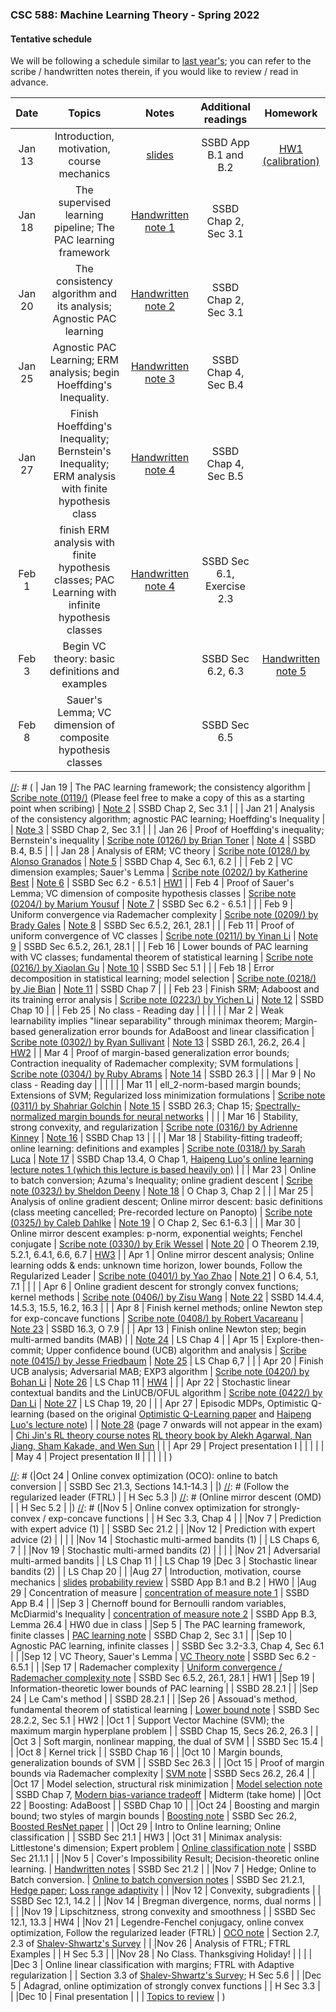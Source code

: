 ### CSC 588: Machine Learning Theory - Spring 2022

#### Tentative schedule

We will be following a schedule similar to [last year's](../csc588sp21/schedule.html); you can refer to the scribe / handwritten notes therein, if you would like to review / read in advance.

|Date  | Topics | Notes | Additional readings  | Homework |
|:---:|:------------:|:---:|:---:|:---:|
| Jan 13 | Introduction, motivation, course mechanics | [slides](notes/csc588_intro.pptx) | SSBD App B.1 and B.2 | [HW1 (calibration)](hw/CSC_588_HW_1.pdf) |
| Jan 18  | The supervised learning pipeline; The PAC learning framework | [Handwritten note 1](../csc588sp21/notes/lec2_handwritten.pdf) | SSBD Chap 2, Sec 3.1  |  | 
| Jan 20  | The consistency algorithm and its analysis; Agnostic PAC learning | [Handwritten note 2](../csc588sp21/notes/lec3_handwritten.pdf) | SSBD Chap 2, Sec 3.1  |  | 
| Jan 25  | Agnostic PAC Learning;  ERM analysis; begin Hoeffding's Inequality. | [Handwritten note 3](../csc588sp21/notes/lec4_handwritten.pdf) | SSBD Chap 4, Sec B.4  |  | 
| Jan 27  | Finish Hoeffding's Inequality; Bernstein's Inequality; ERM analysis with finite hypothesis class | [Handwritten note 4](../csc588sp21/notes/lec5_handwritten.pdf) | SSBD Chap 4, Sec B.5  |  | 
| Feb 1  | finish ERM analysis with finite hypothesis classes; PAC Learning with infinite hypothesis classes | [Handwritten note 4](../csc588sp21/notes/lec5_handwritten.pdf) | SSBD Sec 6.1, Exercise 2.3  |  | 
| Feb 3  | Begin VC theory: basic definitions and examples |  | SSBD Sec 6.2, 6.3  | [Handwritten note 5](../csc588sp21/notes/lec6_handwritten.pdf)  | 
| Feb 8  | Sauer's Lemma; VC dimension of composite hypothesis classes |  | SSBD Sec 6.5  |  | 



[//]: # (
| Jan 19  | The PAC learning framework; the consistency algorithm | [Scribe note (0119/)](https://www.overleaf.com/read/cjdpjbhwhpcx) (Please feel free to make a copy of this as a starting point when scribing) | [Note 2](notes/lec2_handwritten.pdf) | SSBD Chap 2, Sec 3.1  |  |
| Jan 21  | Analysis of the consistency algorithm; agnostic PAC learning; Hoeffding's Inequality |  |  [Note 3](notes/lec3_handwritten.pdf) | SSBD Chap 2, Sec 3.1  |  |
| Jan 26  | Proof of Hoeffding's inequality; Bernstein's inequality | [Scribe note (0126/) by Brian Toner](https://www.overleaf.com/read/cjdpjbhwhpcx) | [Note 4](notes/lec4_handwritten.pdf)  | SSBD B.4, B.5 |  |
| Jan 28  | Analysis of ERM; VC theory | [Scribe note (0128/) by Alonso Granados](https://www.overleaf.com/read/cjdpjbhwhpcx) | [Note 5](notes/lec5_handwritten.pdf) | SSBD Chap 4, Sec 6.1, 6.2 |  |
| Feb 2  | VC dimension examples; Sauer's Lemma | [Scribe note (0202/) by Katherine Best](https://www.overleaf.com/read/cjdpjbhwhpcx) | [Note 6](notes/lec6_handwritten.pdf) | SSBD Sec 6.2 - 6.5.1 | [HW1](hw/CSC_588_HW_1.pdf) |
| Feb 4  | Proof of Sauer's Lemma; VC dimension of composite hypothesis classes | [Scribe note (0204/) by Marium Yousuf](https://www.overleaf.com/read/cjdpjbhwhpcx) | [Note 7](notes/lec7_handwritten.pdf)  | SSBD Sec 6.2 - 6.5.1  | |
| Feb 9  | Uniform convergence via Rademacher complexity | [Scribe note (0209/) by Brady Gales](https://www.overleaf.com/read/cjdpjbhwhpcx)  | [Note 8](notes/lec8_handwritten.pdf)  | SSBD Sec 6.5.2, 26.1, 28.1 | |
| Feb 11  | Proof of uniform convergence of VC classes | [Scribe note (0211/) by Yinan Li](https://www.overleaf.com/read/cjdpjbhwhpcx) | [Note 9](notes/lec9_handwritten.pdf) | SSBD Sec 6.5.2, 26.1, 28.1 | |
| Feb 16  | Lower bounds of PAC learning with VC classes; fundamental theorem of statistical learning | [Scribe note (0216/) by Xiaolan Gu](https://www.overleaf.com/read/cjdpjbhwhpcx)  | [Note 10](notes/lec10_handwritten.pdf) | SSBD Sec 5.1 | |
| Feb 18  | Error decomposition in statistical learning; model selection | [Scribe note (0218/) by Jie Bian](https://www.overleaf.com/read/cjdpjbhwhpcx) | [Note 11](notes/lec11_handwritten.pdf) | SSBD Chap 7 |  |
| Feb 23  | Finish SRM; Adaboost and its training error analysis | [Scribe note (0223/) by Yichen Li](https://www.overleaf.com/read/cjdpjbhwhpcx) | [Note 12](notes/lec12_handwritten.pdf) | SSBD Chap 10 | |
| Feb 25  | No class - Reading day |  |  |  | |
| Mar 2  | Weak learnability implies "linear separability" through minimax theorem; Margin-based generalization error bounds for AdaBoost and linear classification | [Scribe note (0302/) by Ryan Sullivant](https://www.overleaf.com/read/cjdpjbhwhpcx)  | [Note 13](notes/lec13_handwritten.pdf) | SSBD 26.1, 26.2, 26.4 | [HW2](hw/CSC_588_HW_2.pdf) |
| Mar 4  | Proof of margin-based generalization error bounds; Contraction inequality of Rademacher complexity; SVM formulations | [Scribe note (0304/) by Ruby Abrams](https://www.overleaf.com/read/cjdpjbhwhpcx) | [Note 14](notes/lec14_handwritten.pdf) | SSBD 26.3 | |
| Mar 9  | No class - Reading day |  |  |  | |
| Mar 11  | ell_2-norm-based margin bounds; Extensions of SVM; Regularized loss minimization formulations | [Scribe note (0311/) by Shahriar Golchin](https://www.overleaf.com/read/cjdpjbhwhpcx) | [Note 15](notes/lec15_handwritten.pdf) | SSBD 26.3; Chap 15; [Spectrally-normalized margin bounds for neural networks](https://arxiv.org/abs/1706.08498)  | | |
| Mar 16  | Stability, strong convexity, and regularization | [Scribe note (0316/) by Adrienne Kinney](https://www.overleaf.com/read/cjdpjbhwhpcx) | [Note 16](notes/lec16_handwritten.pdf)  | SSBD Chap 13  | | |
| Mar 18  | Stability-fitting tradeoff; online learning: definitions and examples | [Scribe note (0318/) by Sarah Luca](https://www.overleaf.com/read/cjdpjbhwhpcx) | [Note 17](notes/lec17_handwritten.pdf)  | SSBD Chap 13.4, O Chap 1, [Haipeng Luo's online learning lecture notes 1 (which this lecture is based heavily on)](https://haipeng-luo.net/courses/CSCI699/)  | |
| Mar 23  | Online to batch conversion; Azuma's Inequality; online gradient descent | [Scribe note (0323/) by Sheldon Deeny](https://www.overleaf.com/read/cjdpjbhwhpcx) | [Note 18](notes/lec18_handwritten.pdf) | O Chap 3, Chap 2 | |
| Mar 25 | Analysis of online gradient descent; Online mirror descent: basic definitions (class meeting cancelled; Pre-recorded lecture on Panopto) | [Scribe note (0325/) by Caleb Dahlke](https://www.overleaf.com/read/cjdpjbhwhpcx) | [Note 19](notes/lec19_handwritten.pdf) | O Chap 2, Sec 6.1-6.3 | |
| Mar 30  | Online mirror descent examples: p-norm, exponential weights; Fenchel conjugate | [Scribe note (0330/) by Erik Wessel](https://www.overleaf.com/read/cjdpjbhwhpcx) | [Note 20](notes/lec20_handwritten.pdf)  | O Theorem 2.19, 5.2.1, 6.4.1, 6.6, 6.7 | [HW3](hw/CSC_588_HW3.pdf) |
| Apr 1  | Online mirror descent analysis; Online learning odds & ends: unknown time horizon, lower bounds, Follow the Regularized Leader | [Scribe note (0401/) by Yao Zhao](https://www.overleaf.com/read/cjdpjbhwhpcx) | [Note 21](notes/lec21_handwritten.pdf) | O 6.4, 5.1, 7.1 | | |
| Apr 6  | Online gradient descent for strongly convex functions; kernel methods | [Scribe note (0406/) by Zisu Wang](https://www.overleaf.com/read/cjdpjbhwhpcx) | [Note 22](notes/lec22_handwritten.pdf) | SSBD 14.4.4, 14.5.3, 15.5, 16.2, 16.3 | |
| Apr 8  | Finish kernel methods; online Newton step for exp-concave functions  | [Scribe note (0408/) by Robert Vacareanu](https://www.overleaf.com/read/cjdpjbhwhpcx) | [Note 23](notes/lec23_handwritten.pdf)  | SSBD 16.3, O 7.9 | |
| Apr 13  | Finish online Newton step; begin multi-armed bandits (MAB) |  |  [Note 24](notes/lec24_handwritten.pdf) | LS Chap 4 |
| Apr 15  | Explore-then-commit; Upper confidence bound (UCB) algorithm and analysis | [Scribe note (0415/) by Jesse Friedbaum](https://www.overleaf.com/read/cjdpjbhwhpcx) | [Note 25](notes/lec25_handwritten.pdf) | LS Chap 6,7  | |
| Apr 20  | Finish UCB analysis; Adversarial MAB; EXP3 algorithm  | [Scribe note (0420/) by Bohan Li](https://www.overleaf.com/read/cjdpjbhwhpcx) | [Note 26](notes/lec26_handwritten.pdf) | LS Chap 11 | [HW4](hw/CSC_588_HW4.pdf) | |
| Apr 22  | Stochastic linear contextual bandits and the LinUCB/OFUL algorithm | [Scribe note (0422/) by Dan Li](https://www.overleaf.com/read/cjdpjbhwhpcx) | [Note 27](notes/lec27_handwritten.pdf) | LS Chap 19, 20 | |
| Apr 27  | Episodic MDPs, Optimistic Q-learning (based on the original [Optimistic Q-Learning paper](https://arxiv.org/abs/1807.03765) and [Haipeng Luo's lecture note](https://haipeng-luo.net/courses/CSCI699_2019/lecture10.pdf))  |  | [Note 28](notes/lec28_handwritten.pdf) (page 7 onwards will not appear in the exam)  | [Chi Jin's RL theory course notes](https://sites.google.com/view/cjin/ele524?authuser=0) [RL theory book by Alekh Agarwal, Nan Jiang, Sham Kakade, and Wen Sun](https://rltheorybook.github.io/rltheorybook_AJKS.pdf) | |
| Apr 29  | Project presentation I |  |  |  | |
| May 4  | Project presentation II |  |  |  | |
)

[//]: # (|Sep 26 | Structural risk minimization | | SSBD Chap 7 | |)
[//]: # (SSBD Chap 10, Sec 26.2)
[//]: # (|Oct 22 | Online classification | | SSBD Sec 21.1 | |)
[//]: # (|Oct 24 | Online convex optimization (OCO): online to batch conversion | | SSBD Sec 21.3, Sections 14.1-14.3  | |)
[//]: # (Follow the regularized leader (FTRL) | | H Sec 5.3 |)
[//]: # (Online mirror descent (OMD) | | H Sec 5.2 | |)
[//]: # (|Nov 5 | Online convex optimization for strongly-convex / exp-concave functions | | H Sec 3.3, Chap 4  | |
|Nov 7 | Prediction with expert advice (1) | | SSBD Sec 21.2 | |
|Nov 12 | Prediction with expert advice (2) | | | |
|Nov 14 | Stochastic multi-armed bandits (1) | | LS Chaps 6, 7 | |
|Nov 19 | Stochastic multi-armed bandits (2) | |  | |
|Nov 21 | Adversarial multi-armed bandits | | LS Chap 11 | |
LS Chap 19
|Dec 3 | Stochastic linear bandits (2) | | LS Chap 20 | |
|Aug 27 | Introduction, motivation, course mechanics | [slides](notes/slides.pdf) [probability review](notes/prob_review.pdf) | SSBD App B.1 and B.2 | HW0 |
|Aug 29 | Concentration of measure | [concentration of measure note 1](notes/conc_1.pdf) | SSBD App B.4 | |
|Sep 3  | Chernoff bound for Bernoulli random variables, McDiarmid's Inequality | [concentration of measure note 2](notes/conc_2.pdf) | SSBD App B.3, Lemma 26.4 | HW0 due in class |
|Sep 5  | The PAC learning framework, finite classes | [PAC learning note](notes/pac.pdf) | SSBD Chap 2, Sec 3.1 | |
|Sep 10 | Agnostic PAC learning, infinite classes | | SSBD Sec 3.2-3.3, Chap 4, Sec 6.1 | |
|Sep 12 | VC Theory, Sauer's Lemma | [VC Theory note](notes/vc.pdf) | SSBD Sec 6.2 - 6.5.1 |  |
|Sep 17 | Rademacher complexity | [Uniform convergence / Rademacher complexity note](notes/rad.pdf) | SSBD Sec 6.5.2, 26.1, 28.1 | HW1 |
|Sep 19 | Information-theoretic lower bounds of PAC learning |  | SSBD 28.2.1  | |
|Sep 24 | Le Cam's method |  | SSBD 28.2.1 | |
|Sep 26 | Assouad's method, fundamental theorem of statistical learning | [Lower bound note](notes/lower_bound.pdf) | SSBD Sec 28.2.2, Sec 5.1  | HW2 |
|Oct 1  | Support Vector Machine (SVM); the maximum margin hyperplane problem  | | SSBD Chap 15, Secs 26.2, 26.3 | |
|Oct 3  | Soft margin, nonlinear mapping, the dual of SVM  | | SSBD Sec 15.4 | |
|Oct 8  | Kernel trick | | SSBD Chap 16 | |
|Oct 10 | Margin bounds, generalization bounds of SVM | | SSBD Sec 26.3 | |
|Oct 15 | Proof of margin bounds via Rademacher complexity | [SVM note](notes/svm.pdf) | SSBD Secs 26.2, 26.4 | |
|Oct 17 | Model selection, structural risk minimization | [Model selection note](notes/model_sel.pdf) | SSBD Chap 7, [Modern bias-variance tradeoff](https://arxiv.org/pdf/1812.11118.pdf) | Midterm (take home) |
|Oct 22 | Boosting: AdaBoost | | SSBD Chap 10 | |
|Oct 24 | Boosting and margin bound; two styles of margin bounds | [Boosting note](notes/boosting.pdf) | SSBD Sec 26.2, [Boosted ResNet paper](https://arxiv.org/pdf/1706.04964.pdf) | |
|Oct 29 | Intro to Online learning; Online classification | | SSBD Sec 21.1 |  HW3 |
|Oct 31 | Minimax analysis: Littlestone's dimension; Expert problem | [Online classification note](notes/online_cls.pdf) | SSBD Sec 21.1.1 | |
|Nov 5 | Cover's Impossibility Result; Decision-theoretic online learning. | [Handwritten notes](notes/online_handwritten.pdf) | SSBD Sec 21.2 |  |
|Nov 7 | Hedge; Online to Batch conversion. | [Online to batch conversion notes](notes/online_to_batch.pdf) | SSBD Sec 21.2.1, [Hedge paper](http://rob.schapire.net/papers/FreundSc95.pdf); [Loss range adaptivity](https://arxiv.org/abs/1801.00101) | |
|Nov 12 | Convexity, subgradients | | SSBD Sec 12.1, 14.2 | |
|Nov 14 | Bregman divergence, norms, dual norms | | | |
|Nov 19 | Lipschitzness, strong convexity and smoothness | | SSBD Sec 12.1, 13.3 | HW4 |
|Nov 21 | Legendre-Fenchel conjugacy, online convex optimization, Follow the regularized leader (FTRL) | [OCO note](notes/oco.pdf) | Section 2.7, 2.3 of [Shalev-Shwartz's Survey](https://www.cs.huji.ac.il/~shais/papers/OLsurvey.pdf) | |
|Nov 26 | Analysis of FTRL; FTRL Examples | | H Sec 5.3 | |
|Nov 28 | No Class. Thanksgiving Holiday! | | | |
|Dec 3 | Online linear classification with margins; FTRL with Adaptive regularization | | Section 3.3 of [Shalev-Shwartz's Survey](https://www.cs.huji.ac.il/~shais/papers/OLsurvey.pdf); H Sec 5.6 | |
|Dec 5 | Adagrad, online optimization of strongly convex functions | | H Sec 3.3 | |
|Dec 10 | Final presentation | | | [Topics to review](notes/study_guide.pdf) |
)

